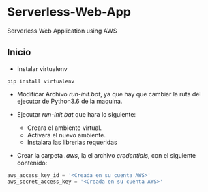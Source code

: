 # Serverless-Web-App
Serverless Web Application using AWS 

## Inicio

* Instalar virtualenv

```console
pip install virtualenv
```

* Modificar Archivo *run-init.bat*, ya que hay que cambiar la ruta del ejecutor de Python3.6 de la maquina.
* Ejecutar *run-init.bat* que hara lo siguiente:
	* Creara el ambiente virtual.
	* Activara el nuevo ambiente.
	* Instalara las librerias requeridas

* Crear la carpeta *.aws*, la el archivo *credentials*, con el siguiente contenido:
```python
aws_access_key_id = '<Creada en su cuenta AWS>'
aws_secret_access_key = '<Creada en su cuenta AWS>'
```
